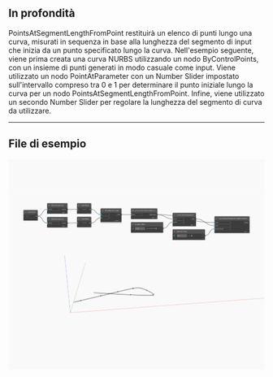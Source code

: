 ## In profondità
PointsAtSegmentLengthFromPoint restituirà un elenco di punti lungo una curva, misurati in sequenza in base alla lunghezza del segmento di input che inizia da un punto specificato lungo la curva. Nell'esempio seguente, viene prima creata una curva NURBS utilizzando un nodo ByControlPoints, con un insieme di punti generati in modo casuale come input. Viene utilizzato un nodo PointAtParameter con un Number Slider impostato sull'intervallo compreso tra 0 e 1 per determinare il punto iniziale lungo la curva per un nodo PointsAtSegmentLengthFromPoint. Infine, viene utilizzato un secondo Number Slider per regolare la lunghezza del segmento di curva da utilizzare.
___
## File di esempio

![PointsAtSegmentLengthFromPoint](./Autodesk.DesignScript.Geometry.Curve.PointsAtSegmentLengthFromPoint_img.jpg)

